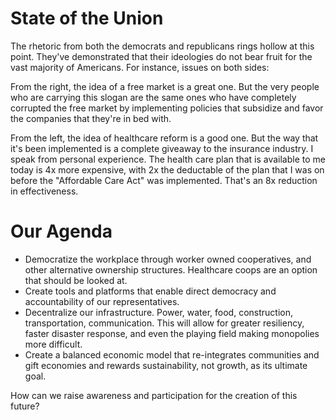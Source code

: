 # State of the Union

The rhetoric from both the democrats and republicans rings hollow at this point.  They've demonstrated that their ideologies do not bear fruit for the vast majority of Americans.  For instance, issues on both sides:

From the right, the idea of a free market is a great one.  But the very people who are carrying this slogan are the same ones who have completely corrupted the free market by implementing policies that subsidize and favor the companies that they're in bed with.

From the left, the idea of healthcare reform is a good one.  But the way that it's been implemented is a complete giveaway to the insurance industry.  I speak from personal experience.  The health care plan that is available to me today is 4x more expensive, with 2x the deductable of the plan that I was on before the "Affordable Care Act" was implemented.  That's an 8x reduction in effectiveness.

# Our Agenda

* Democratize the workplace through worker owned cooperatives, and other alternative ownership structures.  Healthcare coops are an option that should be looked at.
* Create tools and platforms that enable direct democracy and accountability of our representatives.
* Decentralize our infrastructure.  Power, water, food, construction, transportation, communication.  This will allow for greater resiliency, faster disaster response, and even the playing field making monopolies more difficult.
* Create a balanced economic model that re-integrates communities and gift economies and rewards sustainability, not growth, as its ultimate goal.

How can we raise awareness and participation for the creation of this future?
